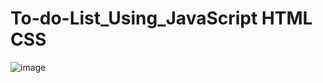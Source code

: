 # To-do-List_Using_JavaScript HTML CSS
![image](https://user-images.githubusercontent.com/95334829/232239214-b109d272-b626-4720-9519-cc84d405c8c1.png)

